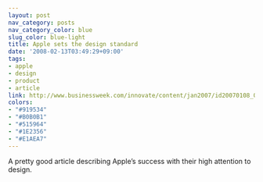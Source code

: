 ```yaml
---
layout: post
nav_category: posts
nav_category_color: blue
slug_color: blue-light
title: Apple sets the design standard
date: '2008-02-13T03:49:29+09:00'
tags:
- apple
- design
- product
- article
link: http://www.businessweek.com/innovate/content/jan2007/id20070108_046657.htm
colors:
- "#919534"
- "#B0B0B1"
- "#515964"
- "#1E2356"
- "#E1AEA7"
---
```


<p>A pretty good article describing Apple&rsquo;s success with their high attention to design.</p>
